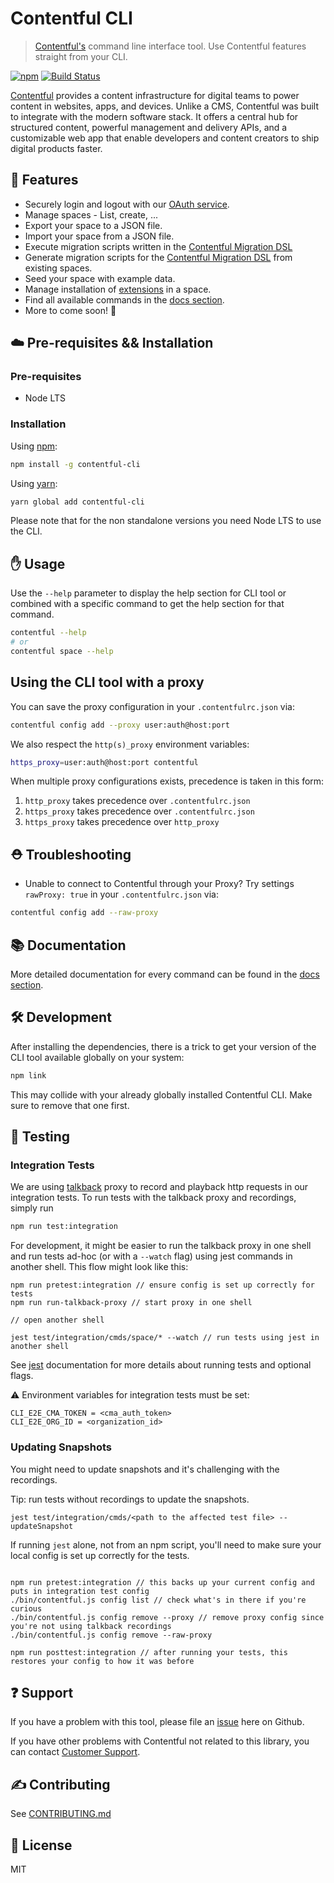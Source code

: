 # Contentful CLI

> [Contentful's](https://www.contentful.com) command line interface tool. Use Contentful features straight from your CLI.

[![npm](https://img.shields.io/npm/v/contentful-cli.svg)](https://www.npmjs.com/package/contentful-cli)
[![Build Status](https://travis-ci.com/contentful/contentful-cli.svg?token=fyDxSEex8FXB9BKySX88&branch=master)](https://travis-ci.com/contentful/contentful-cli)

[Contentful](https://www.contentful.com) provides a content infrastructure for digital teams to power content in websites, apps, and devices. Unlike a CMS, Contentful was built to integrate with the modern software stack. It offers a central hub for structured content, powerful management and delivery APIs, and a customizable web app that enable developers and content creators to ship digital products faster.

## :rocket: Features

- Securely login and logout with our [OAuth service](https://www.contentful.com/developers/docs/references/authentication/).
- Manage spaces - List, create, ...
- Export your space to a JSON file.
- Import your space from a JSON file.
- Execute migration scripts written in the [Contentful Migration DSL](https://github.com/contentful/contentful-migration/blob/master/README.md#reference-documentation)
- Generate migration scripts for the [Contentful Migration DSL](https://github.com/contentful/contentful-migration/blob/master/README.md#reference-documentation) from existing spaces.
- Seed your space with example data.
- Manage installation of [extensions](https://github.com/contentful/extensions) in a space.
- Find all available commands in the [docs section](https://github.com/contentful/contentful-cli/tree/master/docs).
- More to come soon! 🚀

## :cloud: Pre-requisites && Installation

### Pre-requisites

- Node LTS

### Installation

Using [npm](https://npmjs.org):

```sh
npm install -g contentful-cli
```

Using [yarn](https://yarnpkg.com):

```sh
yarn global add contentful-cli
```

Please note that for the non standalone versions you need Node LTS to use the CLI.

## :hand: Usage

Use the `--help` parameter to display the help section for CLI tool or combined with a specific command to get the help section for that command.

```sh
contentful --help
# or
contentful space --help
```

## Using the CLI tool with a proxy

You can save the proxy configuration in your `.contentfulrc.json` via:

```sh
contentful config add --proxy user:auth@host:port
```

We also respect the `http(s)_proxy` environment variables:

```sh
https_proxy=user:auth@host:port contentful
```

When multiple proxy configurations exists, precedence is taken in this form:

1. `http_proxy` takes precedence over `.contentfulrc.json`
2. `https_proxy` takes precedence over `.contentfulrc.json`
3. `https_proxy` takes precedence over `http_proxy`

## :rescue_worker_helmet: Troubleshooting

- Unable to connect to Contentful through your Proxy? Try settings `rawProxy: true` in your `.contentfulrc.json` via:

```sh
contentful config add --raw-proxy
```

## :books: Documentation

More detailed documentation for every command can be found in the [docs section](https://github.com/contentful/contentful-cli/tree/master/docs).

## :hammer_and_wrench: Development

After installing the dependencies, there is a trick to get your version of the CLI tool available globally on your system:

```sh
npm link
```

This may collide with your already globally installed Contentful CLI. Make sure to remove that one first.

## :robot: Testing

### Integration Tests

We are using [talkback](https://github.com/ijpiantanida/talkback) proxy to record and playback http requests in our integration tests. To run tests with the talkback proxy and recordings, simply run

```sh
npm run test:integration
```

For development, it might be easier to run the talkback proxy in one shell and run tests ad-hoc (or with a `--watch` flag) using jest commands in another shell. This flow might look like this:

```
npm run pretest:integration // ensure config is set up correctly for tests
npm run run-talkback-proxy // start proxy in one shell

// open another shell

jest test/integration/cmds/space/* --watch // run tests using jest in another shell
```

See [jest](https://jestjs.io/) documentation for more details about running tests and optional flags.

:warning: Environment variables for integration tests must be set:

```
CLI_E2E_CMA_TOKEN = <cma_auth_token>
CLI_E2E_ORG_ID = <organization_id>
```

### Updating Snapshots

You might need to update snapshots and it's challenging with the recordings.

Tip: run tests without recordings to update the snapshots.

```
jest test/integration/cmds/<path to the affected test file> --updateSnapshot
```

If running `jest` alone, not from an npm script, you'll need to make sure your local config is set up correctly for the tests.

```

npm run pretest:integration // this backs up your current config and puts in integration test config
./bin/contentful.js config list // check what's in there if you're curious
./bin/contentful.js config remove --proxy // remove proxy config since you're not using talkback recordings
./bin/contentful.js config remove --raw-proxy

npm run posttest:integration // after running your tests, this restores your config to how it was before

```

## :question: Support

If you have a problem with this tool, please file an [issue](https://github.com/contentful/contentful-cli/issues/new) here on Github.

If you have other problems with Contentful not related to this library, you can contact [Customer Support](https://support.contentful.com).

## :writing_hand: Contributing

See [CONTRIBUTING.md](CONTRIBUTING.md)

## :scroll: License

MIT
